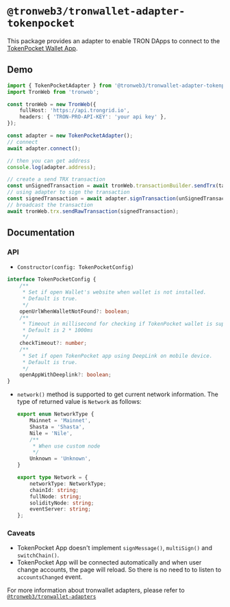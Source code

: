 # `@tronweb3/tronwallet-adapter-tokenpocket`

This package provides an adapter to enable TRON DApps to connect to the [TokenPocket Wallet App](https://tokenpocket.pro/).

## Demo

```typescript
import { TokenPocketAdapter } from '@tronweb3/tronwallet-adapter-tokenpocket';
import TronWeb from 'tronweb';

const tronWeb = new TronWeb({
    fullHost: 'https://api.trongrid.io',
    headers: { 'TRON-PRO-API-KEY': 'your api key' },
});

const adapter = new TokenPocketAdapter();
// connect
await adapter.connect();

// then you can get address
console.log(adapter.address);

// create a send TRX transaction
const unSignedTransaction = await tronWeb.transactionBuilder.sendTrx(targetAddress, 100, adapter.address);
// using adapter to sign the transaction
const signedTransaction = await adapter.signTransaction(unSignedTransaction);
// broadcast the transaction
await tronWeb.trx.sendRawTransaction(signedTransaction);
```

## Documentation

### API

-   `Constructor(config: TokenPocketConfig)`

```typescript
interface TokenPocketConfig {
    /**
     * Set if open Wallet's website when wallet is not installed.
     * Default is true.
     */
    openUrlWhenWalletNotFound?: boolean;
    /**
     * Timeout in millisecond for checking if TokenPocket wallet is supported.
     * Default is 2 * 1000ms
     */
    checkTimeout?: number;
    /**
     * Set if open TokenPocket app using DeepLink on mobile device.
     * Default is true.
     */
    openAppWithDeeplink?: boolean;
}
```

-   `network()` method is supported to get current network information. The type of returned value is `Network` as follows:

    ```typescript
    export enum NetworkType {
        Mainnet = 'Mainnet',
        Shasta = 'Shasta',
        Nile = 'Nile',
        /**
         * When use custom node
         */
        Unknown = 'Unknown',
    }

    export type Network = {
        networkType: NetworkType;
        chainId: string;
        fullNode: string;
        solidityNode: string;
        eventServer: string;
    };
    ```

### Caveats

-   TokenPocket App doesn't implement `signMessage()`, `multiSign()` and `switchChain()`.
-   TokenPocket App will be connected automatically and when user change accounts, the page will reload. So there is no need to to listen to `accountsChanged` event.

For more information about tronwallet adapters, please refer to [`@tronweb3/tronwallet-adapters`](https://github.com/tronprotocol/tronwallet-adapter/tree/main/packages/adapters/adapters)

